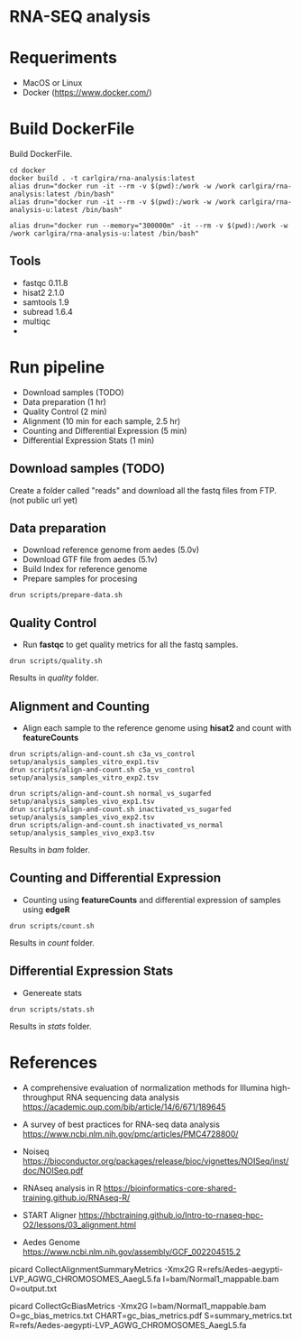 # RNA-SEQ analysis

# Requeriments

- MacOS or Linux
- Docker (https://www.docker.com/)

# Build DockerFile
Build DockerFile.
```
cd docker
docker build . -t carlgira/rna-analysis:latest
alias drun="docker run -it --rm -v $(pwd):/work -w /work carlgira/rna-analysis:latest /bin/bash"
alias drun="docker run -it --rm -v $(pwd):/work -w /work carlgira/rna-analysis-u:latest /bin/bash"

alias drun="docker run --memory="300000m" -it --rm -v $(pwd):/work -w /work carlgira/rna-analysis-u:latest /bin/bash"
```

## Tools
- fastqc 0.11.8
- hisat2 2.1.0
- samtools 1.9
- subread 1.6.4
- multiqc
-

# Run pipeline
- Download samples (TODO)
- Data preparation (1 hr)
- Quality Control (2 min)
- Alignment (10 min for each sample, 2.5 hr)
- Counting and Differential Expression (5 min)
- Differential Expression Stats (1 min)

## Download samples (TODO)
Create a folder called "reads" and download all the fastq files from FTP. (not public url yet)

## Data preparation
- Download reference genome from aedes (5.0v)
- Download GTF file from aedes (5.1v)
- Build Index for reference genome
- Prepare samples for procesing
```
drun scripts/prepare-data.sh
```

## Quality Control
- Run **fastqc** to get quality metrics for all the fastq samples.
```
drun scripts/quality.sh
```
Results in *quality* folder.

## Alignment and Counting
- Align each sample to the reference genome using **hisat2** and count with **featureCounts**
```
drun scripts/align-and-count.sh c3a_vs_control setup/analysis_samples_vitro_exp1.tsv
drun scripts/align-and-count.sh c5a_vs_control setup/analysis_samples_vitro_exp2.tsv

drun scripts/align-and-count.sh normal_vs_sugarfed setup/analysis_samples_vivo_exp1.tsv
drun scripts/align-and-count.sh inactivated_vs_sugarfed setup/analysis_samples_vivo_exp2.tsv
drun scripts/align-and-count.sh inactivated_vs_normal setup/analysis_samples_vivo_exp3.tsv
```
Results in *bam* folder.

## Counting and Differential Expression
- Counting using **featureCounts** and differential expression of samples using **edgeR**
```
drun scripts/count.sh
```
Results in *count* folder.

## Differential Expression Stats
- Genereate stats
```
drun scripts/stats.sh
```
Results in *stats* folder.

# References

- A comprehensive evaluation of normalization methods for Illumina high-throughput RNA sequencing data analysis https://academic.oup.com/bib/article/14/6/671/189645
- A survey of best practices for RNA-seq data analysis https://www.ncbi.nlm.nih.gov/pmc/articles/PMC4728800/
- Noiseq https://bioconductor.org/packages/release/bioc/vignettes/NOISeq/inst/doc/NOISeq.pdf
- RNAseq analysis in R https://bioinformatics-core-shared-training.github.io/RNAseq-R/
- START Aligner https://hbctraining.github.io/Intro-to-rnaseq-hpc-O2/lessons/03_alignment.html


- Aedes Genome https://www.ncbi.nlm.nih.gov/assembly/GCF_002204515.2

picard CollectAlignmentSummaryMetrics -Xmx2G R=refs/Aedes-aegypti-LVP_AGWG_CHROMOSOMES_AaegL5.fa I=bam/Normal1_mappable.bam O=output.txt

picard CollectGcBiasMetrics -Xmx2G I=bam/Normal1_mappable.bam O=gc_bias_metrics.txt CHART=gc_bias_metrics.pdf S=summary_metrics.txt R=refs/Aedes-aegypti-LVP_AGWG_CHROMOSOMES_AaegL5.fa
